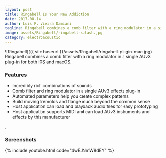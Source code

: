 ```yaml
---
layout: post
title: Ringabell Is Your New Addiction
date: 2017-08-14
author: Luis F. Vieira Damiani
tagline: Ringabell combines a comb filter with a ring modulator in a single AUv3 plug-in. It comes in both iOS and macOS flavors. You are guaranteed to become addicted!
image: assets/Ringabell/ringabell-splash.jpg
category: electroacoustic
---
```


<span class="image right">![Ringabell]({{ site.baseurl }}/assets/Ringabell/ringabell-plugin-mac.jpg)</span>
Ringabell combines a comb filter with a ring modulator in a single AUv3 plug-in for both iOS and macOS.

### Features

- Incredibly rich combinations of sounds
- Comb filter and ring modulator in a single AUv3 effects plug-in
- Automated parameters help you create complex patterns
- Build moving tremolos and flange much beyond the common sense
- Host application can load and playback audio files for easy prototyping
- Host application supports MIDI and can load AUv3 instruments and effects by this manufacturer

<a href="https://itunes.apple.com/us/app/ringabell-au/id1275344965" class="image">
	<img src="{{ site.baseurl }}/assets/Images/App-Store-135x40.svg" alt="" />
</a>

<a href="https://itunes.apple.com/us/app/ringabell/id1273920330" class="image">
	<img src="{{ site.baseurl }}/assets/Images/App-Store-Mac-165x40.svg" alt="" />
</a>

### Screenshots

<div class="box alt">
	<div class="row uniform">
		<div class="6u"><span class="image fit"><img src="{{ site.baseurl }}/assets/Ringabell/ringabell-1.jpg" alt="" /></span></div>
		<div class="6u"><span class="image fit"><img src="{{ site.baseurl }}/assets/Ringabell/ringabell-2.jpg" alt="" /></span></div>
		<div class="6u"><span class="image fit"><img src="{{ site.baseurl }}/assets/Ringabell/ringabell-3.jpg" alt="" /></span></div>
		<div class="6u"><span class="image fit">{% include youtube.html code="4wEJNmW8dEY" %}</span></div>
		<div class="12u"><span class="image fit"><img src="{{ site.baseurl }}/assets/Ringabell/ringabell-screenshot-mac.jpg" alt=""></span></div>
	</div>
</div>
